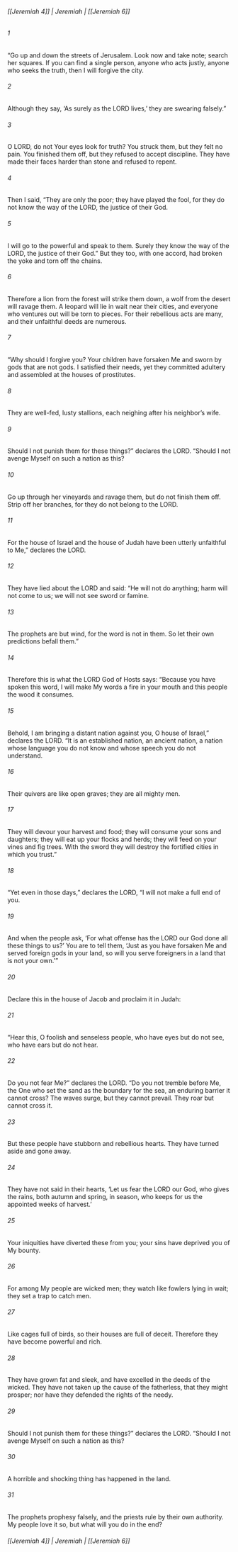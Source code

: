 ###### [[Jeremiah 4]] | Jeremiah | [[Jeremiah 6]]

###### 1
“Go up and down the streets of Jerusalem. Look now and take note; search her squares. If you can find a single person, anyone who acts justly, anyone who seeks the truth, then I will forgive the city.
###### 2
Although they say, ‘As surely as the LORD lives,’ they are swearing falsely.”
###### 3
O LORD, do not Your eyes look for truth? You struck them, but they felt no pain. You finished them off, but they refused to accept discipline. They have made their faces harder than stone and refused to repent.
###### 4
Then I said, “They are only the poor; they have played the fool, for they do not know the way of the LORD, the justice of their God.
###### 5
I will go to the powerful and speak to them. Surely they know the way of the LORD, the justice of their God.” But they too, with one accord, had broken the yoke and torn off the chains.
###### 6
Therefore a lion from the forest will strike them down, a wolf from the desert will ravage them. A leopard will lie in wait near their cities, and everyone who ventures out will be torn to pieces. For their rebellious acts are many, and their unfaithful deeds are numerous.
###### 7
“Why should I forgive you? Your children have forsaken Me and sworn by gods that are not gods. I satisfied their needs, yet they committed adultery and assembled at the houses of prostitutes.
###### 8
They are well-fed, lusty stallions, each neighing after his neighbor’s wife.
###### 9
Should I not punish them for these things?” declares the LORD. “Should I not avenge Myself on such a nation as this?
###### 10
Go up through her vineyards and ravage them, but do not finish them off. Strip off her branches, for they do not belong to the LORD.
###### 11
For the house of Israel and the house of Judah have been utterly unfaithful to Me,” declares the LORD.
###### 12
They have lied about the LORD and said: “He will not do anything; harm will not come to us; we will not see sword or famine.
###### 13
The prophets are but wind, for the word is not in them. So let their own predictions befall them.”
###### 14
Therefore this is what the LORD God of Hosts says: “Because you have spoken this word, I will make My words a fire in your mouth and this people the wood it consumes.
###### 15
Behold, I am bringing a distant nation against you, O house of Israel,” declares the LORD. “It is an established nation, an ancient nation, a nation whose language you do not know and whose speech you do not understand.
###### 16
Their quivers are like open graves; they are all mighty men.
###### 17
They will devour your harvest and food; they will consume your sons and daughters; they will eat up your flocks and herds; they will feed on your vines and fig trees. With the sword they will destroy the fortified cities in which you trust.”
###### 18
“Yet even in those days,” declares the LORD, “I will not make a full end of you.
###### 19
And when the people ask, ‘For what offense has the LORD our God done all these things to us?’ You are to tell them, ‘Just as you have forsaken Me and served foreign gods in your land, so will you serve foreigners in a land that is not your own.’”
###### 20
Declare this in the house of Jacob and proclaim it in Judah:
###### 21
“Hear this, O foolish and senseless people, who have eyes but do not see, who have ears but do not hear.
###### 22
Do you not fear Me?” declares the LORD. “Do you not tremble before Me, the One who set the sand as the boundary for the sea, an enduring barrier it cannot cross? The waves surge, but they cannot prevail. They roar but cannot cross it.
###### 23
But these people have stubborn and rebellious hearts. They have turned aside and gone away.
###### 24
They have not said in their hearts, ‘Let us fear the LORD our God, who gives the rains, both autumn and spring, in season, who keeps for us the appointed weeks of harvest.’
###### 25
Your iniquities have diverted these from you; your sins have deprived you of My bounty.
###### 26
For among My people are wicked men; they watch like fowlers lying in wait; they set a trap to catch men.
###### 27
Like cages full of birds, so their houses are full of deceit. Therefore they have become powerful and rich.
###### 28
They have grown fat and sleek, and have excelled in the deeds of the wicked. They have not taken up the cause of the fatherless, that they might prosper; nor have they defended the rights of the needy.
###### 29
Should I not punish them for these things?” declares the LORD. “Should I not avenge Myself on such a nation as this?
###### 30
A horrible and shocking thing has happened in the land.
###### 31
The prophets prophesy falsely, and the priests rule by their own authority. My people love it so, but what will you do in the end?

###### [[Jeremiah 4]] | Jeremiah | [[Jeremiah 6]]
